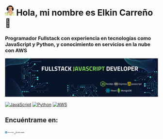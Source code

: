# <img src="AnimateProfile.png" width="30" /> Hola, mi nombre es Elkin Carreño 👋
### Programador Fullstack con experiencia en tecnologías como JavaScript y Python, y conocimiento en servicios en la nube con AWS

![Banner](BannerJavascript.png)

[![JavaScript](https://img.shields.io/badge/JavaScript-F7DF1E?style=for-the-badge&logo=javascript&logoColor=white&labelColor=101010)]()
[![Python](https://img.shields.io/badge/Python-yellow?style=for-the-badge&logo=python&logoColor=white&labelColor=101010)]()
[![AWS](https://img.shields.io/badge/AWS-232F3E?style=for-the-badge&logo=amazon-aws&logoColor=white&labelColor=101010)]()

## Encuéntrame en:
<a href="https://www.linkedin.com/in/elkin-carre%C3%B1o/">
  <img src="/img/Linkedin.png" width="30" alt="linkedin"/>
</a>
<a href="https://portafolio-ten-iota.vercel.app/">
  <img src="/img/Sobre_Mi.png" width="30" alt="portafolio"/>
</a>
